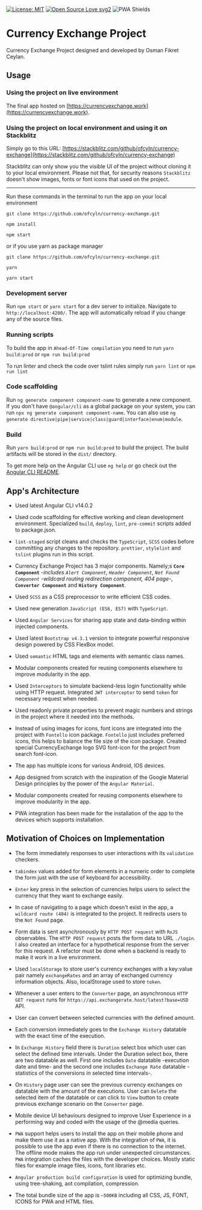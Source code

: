 [![License: MIT](https://img.shields.io/badge/License-MIT-green.svg)](https://opensource.org/licenses/MIT)
[![Open Source Love svg2](https://badges.frapsoft.com/os/v2/open-source.svg?v=103)](https://github.com/ellerbrock/open-source-badges/)
![PWA Shields](https://www.pwa-shields.com/1.0.0/series/classic/white/gray.svg)

# Currency Exchange Project

Currency Exchange Project designed and developed by Osman Fikret Ceylan.

## Usage

### Using the project on live environment

The final app hosted on [https://currencyexchange.work](https://currencyexchange.work).

### Using the project on local environment and using it on Stackblitz

Simply go to this URL: [https://stackblitz.com/github/ofcyln/currency-exchange](https://stackblitz.com/github/ofcyln/currency-exchange)

Stackblitz can only show you the visible UI of the project without cloning it to your local environment. Please not that, for security reasons `Stackblitz` doesn't show images, fonts or font icons that used on the project.

---

Run these commands in the terminal to run the app on your local environment

    git clone https://github.com/ofcyln/currency-exchange.git

    npm install

    npm start

or if you use yarn as package manager

    git clone https://github.com/ofcyln/currency-exchange.git

    yarn

    yarn start

### Development server

Run `npm start` or `yarn start` for a dev server to initialize.
Navigate to `http://localhost:4200/`. The app will automatically reload if you change any of the source files.

### Running scripts

To build the app in `Ahead-Of-Time compilation` you need to run `yarn build:prod` or `npm run build:prod`

To run linter and check the code over tslint rules simply run `yarn lint` or `npm run lint`

### Code scaffolding

Run `ng generate component component-name` to generate a new component. If you don't have `@angular/cli` as a global package on your system, you can run `npx ng generate component component-name`. You can also use `ng generate directive|pipe|service|class|guard|interface|enum|module`.

### Build

Run `yarn build:prod` or `npm run build:prod` to build the project.
The build artifacts will be stored in the `dist/` directory.

To get more help on the Angular CLI use `ng help` or go check out the [Angular CLI README](https://github.com/angular/angular-cli/blob/master/README.md).

## App's Architecture

-   Used latest Angular CLI v14.0.2

-   Used code scaffolding for effective working and clean development environment. Specialized `build`, `deploy`, `lint`, `pre-commit` scripts added to package.json.

-   `lint-staged` script cleans and checks the `TypeScript`, `SCSS` codes before committing any changes to the repository. `prettier`, `stylelint` and `tslint` plugins run in this script.

-   Currency Exchange Project has 3 major components. Namely;s **`Core Component`** -_includes `Alert Component`, `Header Component`, `Not Found Component` -wildcard routing redirection component, 404 page-_, **`Converter Component`** and **`History Component`**.

-   Used `SCSS` as a CSS preprocessor to write efficient CSS codes.

-   Used new generation `JavaScript (ES6, ES7)` with `TypeScript`.

-   Used `Angular Services` for sharing app state and data-binding within injected components.

-   Used latest `Bootstrap v4.3.1` version to integrate powerful responsive design powered by CSS FlexBox model.

-   Used `semantic` HTML tags and elements with semantic class names.

-   Modular components created for reusing components elsewhere to improve modularity in the app.

-   Used `Interceptors` to simulate backend-less login functionality while using HTTP request. Integrated `JWT interceptor` to send `token` for necessary request when needed.

-   Used readonly private properties to prevent magic numbers and strings in the project where it needed into the methods.

-   Instead of using images for icons, font icons are integrated into the project with `Fontello` icon package. `Fontello` just includes preferred icons, this helps to balance the file size of the icon package. Created special CurrencyExchange logo SVG font-icon for the project from search font-icon.

-   The app has multiple icons for various Android, IOS devices.

-   App designed from scratch with the inspiration of the Google Material Design principles by the power of the `Angular Material`.

-   Modular components created for reusing components elsewhere to improve modularity in the app.

-   PWA integration has been made for the installation of the app to the devices which supports installation.

## Motivation of Choices on Implementation

-   The form immediately responses to user interactions with its `validation` checkers.

-   `tabindex` values added for form elements in a numeric order to complete the form just with the use of keyboard for accessibility.

-   `Enter` key press in the selection of currencies helps users to select the currency that they want to exchange easily.

-   In case of navigating to a page which doesn't exist in the app, a `wildcard route (404)` is integrated to the project. It redirects users to the `Not Found` page.

-   Form data is sent asynchronously by `HTTP POST request` with `RxJS` observables. The `HTTP POST request` posts the form data to URL `./login`. I also created an interface for a hypothetical response from the server for this request. A refactor must be done when a backend is ready to make it work in a live environment.

-   Used `localStorage` to store user's currency exchanges with a key:value pair namely `exchangeRates` and an array of exchanged currency information objects. Also, localStorage used to store `token`.

-   Whenever a user enters to the `Converter` page, an asynchronous `HTTP GET request` runs for `https://api.exchangerate.host/latest?base=USD` API.

-   User can convert between selected currencies with the defined amount.

-   Each conversion immediately goes to the `Exchange History` datatable with the exact time of the execution.

-   In `Exchange History` field there is `Duration` select box which user can select the defined time intervals. Under the Duration select box, there are two datatable as well. First one includes `Date` datatable -execution date and time- and the second one includes `Exchange Rate` datatable -statistics of the conversions in selected time intervals-.

-   On `History` page user can see the previous currency exchanges on datatable with the amount of the executions. User can `Delete` the selected item of the datatable or can click to `View` button to create previous exchange scenario on the `Converter` page.

-   Mobile device UI behaviours designed to improve User Experience in a performing way and coded with the usage of the @media queries.

-   `PWA` support helps users to install the app on their mobile phone and make them use it as a native app. With the integration of `PWA`, it is possible to use the app even if there is no connection to the internet. The offline mode makes the app run under unexpected circumstances. `PWA` integration caches the files with the developer choices. Mostly static files for example image files, icons, font libraries etc.

-   `Angular production build configuration` is used for optimizing bundle, using tree-shaking, aot compilation, compression.

-   The total bundle size of the app is `~500KB` including all CSS, JS, FONT, ICONS for PWA and HTML files.
